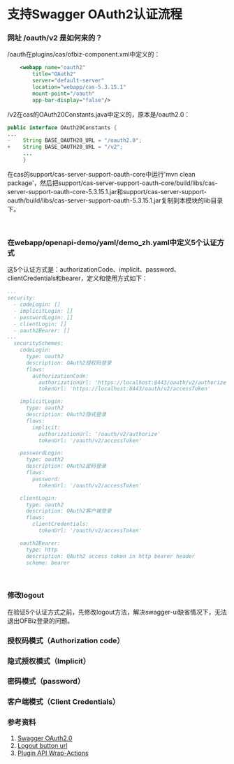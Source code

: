 # 支持Swagger OAuth2认证流程

### 网址 /oauth/v2 是如何来的？

/oauth在plugins/cas/ofbiz-component.xml中定义的：

```xml
    <webapp name="oauth2"
        title="OAuth2"
        server="default-server"
        location="webapp/cas-5.3.15.1"
        mount-point="/oauth"
        app-bar-display="false"/>
```

/v2在cas的OAuth20Constants.java中定义的，原本是/oauth2.0：

```java
public interface OAuth20Constants {
...
-    String BASE_OAUTH20_URL = "/oauth2.0";
+    String BASE_OAUTH20_URL = "/v2";
     ...
     }
```

在cas的support/cas-server-support-oauth-core中运行'mvn clean package'，然后把support/cas-server-support-oauth-core/build/libs/cas-server-support-oauth-core-5.3.15.1.jar和support/cas-server-support-oauth/build/libs/cas-server-support-oauth-5.3.15.1.jar复制到本模块的lib目录下。

<br>

### 在webapp/openapi-demo/yaml/demo_zh.yaml中定义5个认证方式

这5个认证方式是：authorizationCode、implicit、password、clientCredentials和bearer，定义和使用方式如下：

```yaml
...
security:
  - codeLogin: []
  - implicitLogin: []
  - passwordLogin: []
  - clientLogin: []
  - oauth2Bearer: []
...
  securitySchemes:
    codeLogin:
      type: oauth2
      description: OAuth2授权码登录
      flows:
        authorizationCode:
          authorizationUrl: 'https://localhost:8443/oauth/v2/authorize'
          tokenUrl: 'https://localhost:8443/oauth/v2/accessToken'

    implicitLogin:
      type: oauth2
      description: OAuth2隐式登录
      flows:
        implicit:
          authorizationUrl: '/oauth/v2/authorize'
          tokenUrl: '/oauth/v2/accessToken'

    passwordLogin:
      type: oauth2
      description: OAuth2密码登录
      flows:
        password:
          tokenUrl: '/oauth/v2/accessToken'

    clientLogin:
      type: oauth2
      description: OAuth2客户端登录
      flows:
        clientCredentials:
          tokenUrl: '/oauth/v2/accessToken'

    oauth2Bearer:
      type: http
      description: OAuth2 access token in http bearer header
      scheme: bearer
```
<br>

### 修改logout

在验证5个认证方式之前，先修改logout方法，解决swagger-ui缺省情况下，无法退出OFBiz登录的问题。

### 授权码模式（Authorization code）




### 隐式授权模式（Implicit）



### 密码模式（password）


### 客户端模式（Client Credentials）


### 参考资料
1. [Swagger OAuth2.0](https://swagger.io/docs/specification/authentication/oauth2/)
2. [Logout button url](https://github.com/swagger-api/swagger-ui/issues/6443)
3. [Plugin API Wrap-Actions](https://swagger.io/docs/open-source-tools/swagger-ui/customization/plugin-api/#wrap-actions)
